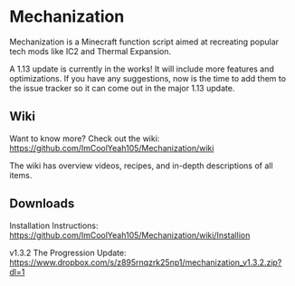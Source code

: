 # Mechanization
Mechanization is a Minecraft function script aimed at recreating popular tech mods like IC2 and Thermal Expansion.

A 1.13 update is currently in the works! It will include more features and optimizations. If you have any suggestions, now is the time to add them to the issue tracker so it can come out in the major 1.13 update.

## Wiki
Want to know more? Check out the wiki: https://github.com/ImCoolYeah105/Mechanization/wiki

The wiki has overview videos, recipes, and in-depth descriptions of all items.

## Downloads
Installation Instructions: https://github.com/ImCoolYeah105/Mechanization/wiki/Installion

v1.3.2 The Progression Update: https://www.dropbox.com/s/z895rnqzrk25np1/mechanization_v1.3.2.zip?dl=1
